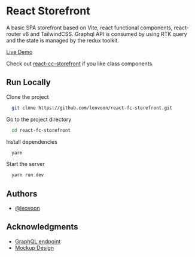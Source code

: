 # React Storefront

A basic SPA storefront based on Vite, react functional components, react-router v6 and TailwindCSS. Graphql API is consumed by using RTK query and the state is managed by the redux toolkit.

[Live Demo](https://react-fc-storefront.vercel.app)

 Check out [react-cc-storefront](https://github.com/leovoon/react-cc-storefront) if you like class components.

## Run Locally

Clone the project

```bash
  git clone https://github.com/leovoon/react-fc-storefront.git
```

Go to the project directory

```bash
  cd react-fc-storefront
```

Install dependencies

```bash
  yarn
```

Start the server

```bash
  yarn run dev
```

## Authors

- [@leovoon](https://www.github.com/leovoon)

## Acknowledgments

- [GraphQL endpoint](https://github.com/scandiweb/junior-react-endpoint)
- [Mockup Design](<https://www.figma.com/file/MSyCAqVy1UgNap0pvqH6H3/Junior-Frontend-Test-Designs-(Public)?node-id=0%3A1>)


